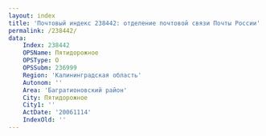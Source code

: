 ```yaml
---
layout: index
title: 'Почтовый индекс 238442: отделение почтовой связи Почты России'
permalink: /238442/
data:
    Index: 238442
    OPSName: Пятидорожное
    OPSType: О
    OPSSubm: 236999
    Region: 'Калининградская область'
    Autonom: ''
    Area: 'Багратионовский район'
    City: Пятидорожное
    City1: ''
    ActDate: '20061114'
    IndexOld: ''
---
```

